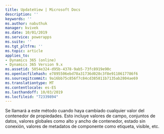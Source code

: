 ```yaml
---
title: UpdateView | Microsoft Docs
description: ''
keywords: ''
ms.author: nabuthuk
manager: kvivek
ms.date: 10/01/2019
ms.service: powerapps
ms.suite: ''
ms.tgt_pltfrm: ''
ms.topic: article
applies_to:
- Dynamics 365 (online)
- Dynamics 365 Version 9.x
ms.assetid: 5054e324-d95b-4378-9ab5-73fc8919e90c
ms.openlocfilehash: e7895506ebd78a31736d028c3f8e9110617786f6
ms.sourcegitcommit: 9a16bb75c856f7c84cd385811b7135ab2804ae69
ms.translationtype: MT
ms.contentlocale: es-ES
ms.lasthandoff: 10/03/2019
ms.locfileid: "72339894"
---
```

Se llamará a este método cuando haya cambiado cualquier valor del contenedor de propiedades. Esto incluye valores de campo, conjuntos de datos, valores globales como alto y ancho de contenedor, estado sin conexión, valores de metadatos de componente como etiqueta, visible, etc.
